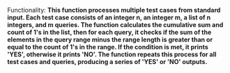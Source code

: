 Functionality: **This function processes multiple test cases from standard input. Each test case consists of an integer n, an integer m, a list of n integers, and m queries. The function calculates the cumulative sum and count of 1's in the list, then for each query, it checks if the sum of the elements in the query range minus the range length is greater than or equal to the count of 1's in the range. If the condition is met, it prints 'YES', otherwise it prints 'NO'. The function repeats this process for all test cases and queries, producing a series of 'YES' or 'NO' outputs.**